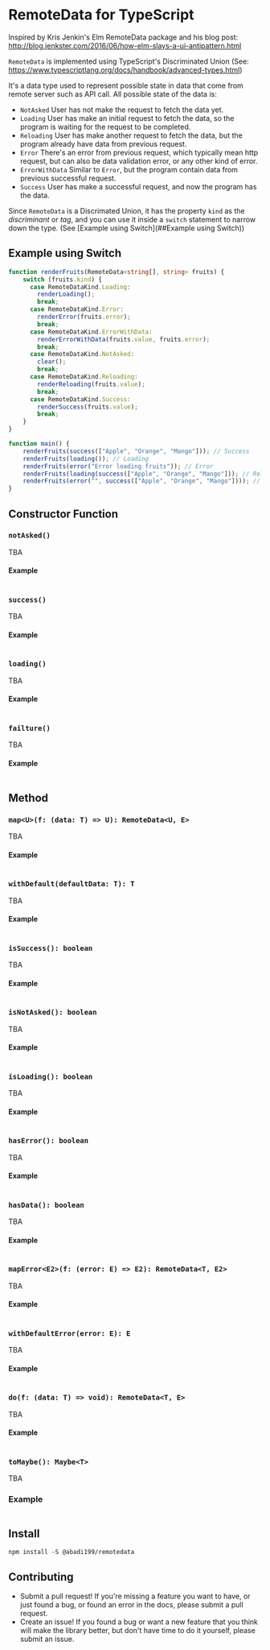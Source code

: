 # RemoteData for TypeScript
Inspired by Kris Jenkin's Elm RemoteData package and his blog post:
http://blog.jenkster.com/2016/06/how-elm-slays-a-ui-antipattern.html

`RemoteData` is implemented using TypeScript's Discriminated Union (See: https://www.typescriptlang.org/docs/handbook/advanced-types.html)

It's a data type used to represent possible state in data that come from remote server such as API call. All possible state of the data is:

- `NotAsked` User has not make the request to fetch the data yet.
- `Loading` User has make an initial request to fetch the data, so the program is waiting for the request to be completed. 
- `Reloading` User has make another request to fetch the data, but the program already have data from previous request.
- `Error` There's an error from previous request, which typically mean http request, but can also be data validation error, or any other kind of error. 
- `ErrorWithData` Similar to `Error`, but the program contain data from previous successful request. 
- `Success` User has make a successful request, and now the program has the data.

Since `RemoteData` is a Discrimated Union, it has the property `kind` as the *discriminant* or *tag*, and you can use it inside a `switch` statement to narrow down the type. (See [Example using Switch](##Example using Switch))

## Example using Switch
```ts
function renderFruits(RemoteData<string[], string> fruits) {
    switch (fruits.kind) {
      case RemoteDataKind.Loading:
        renderLoading();
        break;
      case RemoteDataKind.Error:
        renderError(fruits.error);
        break;
      case RemoteDataKind.ErrorWithData:
        renderErrorWithData(fruits.value, fruits.error);
        break;
      case RemoteDataKind.NotAsked:
        clear();
        break;
      case RemoteDataKind.Reloading:
        renderReloading(fruits.value);
        break;
      case RemoteDataKind.Success:
        renderSuccess(fruits.value);
        break;
    }
}

function main() {
    renderFruits(success(["Apple", "Orange", "Mango"])); // Success
    renderFruits(loading()); // Loading
    renderFruits(error("Error loading fruits")); // Error
    renderFruits(loading(success(["Apple", "Orange", "Mango"])); // Reloading
    renderFruits(error("", success(["Apple", "Orange", "Mango"]))); // ErrorWithData
}
```

## Constructor Function

### `notAsked()`

TBA

#### Example
```
```

### `success()`

TBA

#### Example
```
```

### `loading()`

TBA

#### Example
```
```

### `failture()`

TBA

#### Example
```
```

## Method

### `map<U>(f: (data: T) => U): RemoteData<U, E>`

TBA

#### Example
```
```

### `withDefault(defaultData: T): T`

TBA

#### Example
```
```

### `isSuccess(): boolean`

TBA

#### Example
```
```

### `isNotAsked(): boolean`

TBA

#### Example
```
```

### `isLoading(): boolean`


TBA

#### Example
```
```

### `hasError(): boolean`

TBA

#### Example
```
```

### `hasData(): boolean`


TBA

#### Example
```
```

### `mapError<E2>(f: (error: E) => E2): RemoteData<T, E2>`

TBA

#### Example
```
```

### `withDefaultError(error: E): E`

TBA

#### Example
```
```

### `do(f: (data: T) => void): RemoteData<T, E>`

TBA

#### Example 
```
```

### `toMaybe(): Maybe<T>`

TBA

### Example
```
```


## Install
```
npm install -S @abadi199/remotedata
```

## Contributing
- Submit a pull request! If you're missing a feature you want to have, or just found a bug, or found an error in the docs, please submit a pull request.
- Create an issue! If you found a bug or want a new feature that you think will make the library better, but don't have time to do it yourself, please submit an issue.